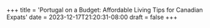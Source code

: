 +++
title = 'Portugal on a Budget: Affordable Living Tips for Canadian Expats'
date = 2023-12-17T21:20:31-08:00
draft = false 
+++
